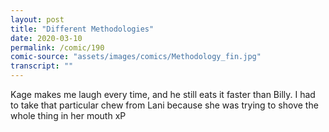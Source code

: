 ```yaml
---
layout: post
title: "Different Methodologies"
date: 2020-03-10
permalink: /comic/190
comic-source: "assets/images/comics/Methodology_fin.jpg"
transcript: ""
---
```


Kage makes me laugh every time, and he still eats it faster than Billy. I had to take that particular chew from Lani because she was trying to shove the whole thing in her mouth xP
